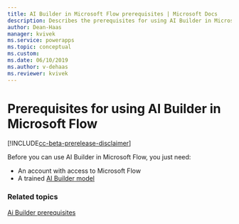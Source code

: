 ```yaml
---
title: AI Builder in Microsoft Flow prerequisites | Microsoft Docs
description: Describes the prerequisites for using AI Builder in Microsoft Flow.
author: Dean-Haas
manager: kvivek
ms.service: powerapps
ms.topic: conceptual
ms.custom: 
ms.date: 06/10/2019
ms.author: v-dehaas
ms.reviewer: kvivek
---
```


# Prerequisites for using AI Builder in Microsoft Flow

[!INCLUDE[cc-beta-prerelease-disclaimer](./includes/cc-beta-prerelease-disclaimer.md)]

Before you can use AI Builder in Microsoft Flow, you just need:
- An account with access to Microsoft Flow
- A trained [AI Builder model](build-model.md)

### Related topics
[Ai Builder prerequisites](build-model.md#prerequisites)